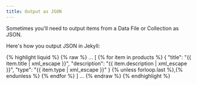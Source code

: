 ```yaml
---
title: Output as JSON
---
```

Sometimes you'll need to output items from a Data File or Collection as JSON.

Here's how you output JSON in Jekyll:

{% highlight liquid %}
{% raw %}
...
[
  {% for item in products %}
    {
      "title": "{{ item.title | xml_escape }}",
      "description": "{{ item.description | xml_escape }}",
      "type": "{{ item.type | xml_escape }}"
    }
    {% unless forloop.last %},{% endunless %}
  {% endfor %}
]
...
{% endraw %}
{% endhighlight %}
